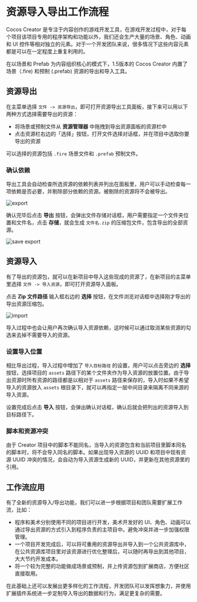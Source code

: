 # 资源导入导出工作流程

Cocos Creator 是专注于内容创作的游戏开发工具，在游戏开发过程中，对于每个项目该项目专用的程序架构和功能以外，我们还会生产大量的场景、角色、动画和 UI 控件等相对独立的元素。对于一个开发团队来说，很多情况下这些内容元素都是可以在一定程度上重复利用的。

在以场景和 Prefab 为内容组织核心的模式下，1.5版本的 Cocos Creator 内置了场景（.fire) 和预制 (.prefab) 资源的导出和导入工具。

## 资源导出

在主菜单选择 `文件 -> 资源导出`，即可打开资源导出工具面板，接下来可以用以下两种方式选择需要导出的资源：

- 将场景或预制文件从 **资源管理器** 中拖拽到导出资源面板的资源栏中
- 点击资源栏右边的「选择」按钮，打开文件选择对话框，并在项目中选取你要导出的资源

可以选择的资源包括 `.fire` 场景文件和 `.prefab` 预制文件。

### 确认依赖

导出工具会自动检查所选资源的依赖列表并列出在面板里，用户可以手动检查每一项依赖是否必要，并剔除部分依赖的资源。被剔除的资源将不会被导出。

![export](import-export/export.jpg)

确认完毕后点击 **导出** 按钮，会弹出文件存储对话框，用户需要指定一个文件夹位置和文件名，点击 **存储**，就会生成 `文件名.zip` 的压缩包文件，包含导出的全部资源。

![save export](import-export/save-export.jpg)

## 资源导入

有了导出的资源包，就可以在新项目中导入这些现成的资源了，在新项目的主菜单里选择 `文件 -> 导入资源`，即可打开资源导入面板。

点击 **Zip 文件路径** 输入框右边的 **选择** 按钮，在文件浏览对话框中选择刚才导出的导出资源压缩包。

![import](import-export/import.jpg)

导入过程中也会让用户再次确认导入资源依赖，这时候可以通过取消某些资源的勾选来去掉不需要导入的资源。

### 设置导入位置

相比导出过程，导入过程中增加了 `导入目标路径` 的设置，用户可以点击旁边的 **选择** 按钮，选择项目的 `assets` 路径下的某个文件夹作为导入资源的放置位置。由于导出资源时所有资源的路径都是以相对于 `assets` 路径来保存的，导入时如果不希望导入的资源放入 `assets` 根目录下，就可以再指定一层中间目录来隔离不同来源的导入资源。

设置完成后点击 **导入** 按钮，会弹出确认对话框，确认后就会把列出的资源导入到目标路径下。

### 脚本和资源冲突

由于 Creator 项目中的脚本不能同名，当导入的资源包含和当前项目里脚本同名的脚本时，将不会导入同名的脚本。如果出现导入资源的 UUID 和项目中现有资源 UUID 冲突的情况，会自动为导入资源生成新的 UUID，并更新在其他资源里的引用。

## 工作流应用

有了全新的资源导入/导出功能，我们可以进一步根据项目和团队需要扩展工作流，比如：

- 程序和美术分别使用不同的项目进行开发，美术开发好的 UI、角色、动画可以通过导出资源的方式引入到程序负责的主项目中。避免冲突并进一步加强权限管理。
- 一个项目开发完成后，可以将可重用的资源导出并导入到一个公共资源库中，在公共资源库项目里对该资源进行优化整理后，可以随时再导出到其他项目，大大节约开发成本。
- 将一个较为完整的功能做成场景或预制，并上传资源包到扩展商店，方便社区直接取用。

在此基础上还可以发展出更多样化的工作流程，开发团队可以发挥想象力，并使用扩展插件系统进一步定制导入导出的数据和行为，满足更复杂的需要。